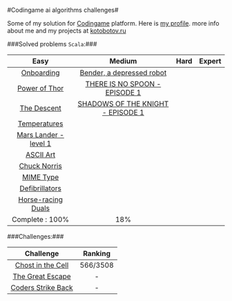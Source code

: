 #Codingame ai algorithms challenges#

Some of my solution for [Codingame](http://www.codingame.com/) platform. Here is [my profile](https://www.codingame.com/profile/e29f203c7aeab86de5da14fa8898d5cd5437171).
more info about me and my projects at [kotobotov.ru](http://kotobotov.ru)


###Solved problems `Scala`:###

| Easy | Medium | Hard | Expert
| :---: | :---: | :---: | :---: |
[Onboarding](src\main\scala\Onboarding\Player.scala)  | [Bender, a depressed robot](src\main\scala\Bender_Episode1\Solution.scala)  ||
[Power of Thor](src\main\scala\Power_of_Thor\Player.scala) | [THERE IS NO SPOON - EPISODE 1](src\main\scala\There_is_no_Spoon_episode_1\Player.scala)||
[The Descent](src\main\scala\The_Descent\Player.scala)  | [SHADOWS OF THE KNIGHT - EPISODE 1](src\main\scala\Shadows_of_the_Knight_Episode_1\Player.scala)||
[Temperatures](src\main\scala\Temperature\Solution.scala)  | ||
[Mars Lander - level 1](src\main\scala\Mars_lander\Player.scala)   |  ||
[ASCII Art](src\main\scala\ASCII-art\Solution.scala)  |  ||
[Chuck Norris](src\main\scala\Chuck-Norris\Solution.scala)  |  ||
[MIME Type](src\main\scala\MIME_Type\Solution.scala)  | ||
[Defibrillators](src\main\scala\Defebrilators\Solution.scala)  | ||
[Horse-racing Duals](src\main\scala\Horse-racing\Solution.scala)  |||
Complete : 100% | 18% ||


###Challenges:###

Challenge | Ranking
| :---: | :---:|
[Chost in the Cell](src\main\scala\Ghost_in_the_Cell\Player.scala)  | 566/3508
[The Great Escape](src\main\scala\The_Great_Escape\Player.scala)  | -
[Coders Strike Back](src\main\scala\Coders_Strike_Back\Player.scala)  | -


